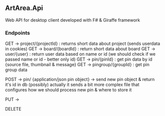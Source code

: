 ## ArtArea.Api

Web API for desktop client developed with F# & Giraffe framework

### Endpoints

GET -> project/{projectId} : returns short data about project (sends userdata in cookies)
GET -> board/{boardId} : return short data about board
GET -> user/{user} : return user data based on name or id (we should check if we passed name or id - better only id)
GET -> pin/{pinId} : get pin data by id {source file, thumbnail & message}
GET -> pingroup/{groupId} : get pin group data

POST -> pin/ {application/json pin object} -> send new pin object & return it's id in db (possibly)
        actually it sends a bit more complex file that configures how we should process new pin & where to store it

PUT -> 

DELETE